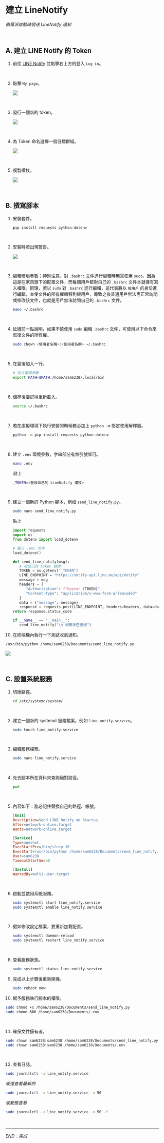 # 建立 LineNotify

_樹莓派啟動時發送 LineNotify 通知_

<br>

## A. 建立 LINE Notify 的 Token

1. 前往 [LINE Notify](https://notify-bot.line.me/en/) 並點擊右上方的登入 `Log in`。

<br>

2. 點擊 `My page`。

   ![](images/img_21.png)

<br>

3. 發行一個新的 token。

   ![](images/img_22.png)

<br>

4. 為 Token 命名選擇一個目標群組。

   ![](images/img_24.png)

<br>

5. 複製權杖。

   ![](images/img_28.png)

<br>

## B. 撰寫腳本

1. 安裝套件。

   ```bash
   pip install requests python-dotenv
   ```

<br>

2. 安裝時若出現警告。

   ![](images/img_29.png)

<br>

3. 編輯環境參數；特別注意，對 `.bashrc` 文件進行編輯時無需使用 `sudo`，因為這是在家目錄下的配置文件，而每個用戶都對自己的 `.bashrc` 文件本就擁有寫入權限。同理，若以 `sudo` 對 `.bashrc` 進行編輯，這代表將以 `根用戶` 的身份進行編輯，並使文件的所有權轉移到根用戶，導致之後普通用戶無法再正常訪問或修改該文件，也就是用戶無法訪問自己的 `.bashrc` 文件。

   ```bash
   nano ~/.bashrc
   ```

<br>

4. 延續前一點說明，如果不慎使用 `sudo` 編輯 `.bashrc` 文件，可使用以下命令來恢復文件的所有權。

   ```bash
   sudo chown <使用者名稱>:<使用者名稱> ~/.bashrc
   ```

<br>

5. 在最後加入一行。

   ```bash
   # 加入環境參數
   export PATH=$PATH:/home/sam6238/.local/bin
   ```

<br>

6. 儲存後要記得重新載入。

   ```bash
   source ~/.bashrc
   ```

<br>

7. 若在虛擬環境下執行安裝的時候務必加上 `python -m` 指定使用解釋器。

   ```bash
   python -m pip install requests python-dotenv
   ```

<br>

8. 建立 `.env` 環境參數，字串部分有無引號皆可。

   ```bash
   nano .env
   ```

   _貼上_

   ```bash
   _TOKEN=<替換自己的 LineNotify 權杖>
   ```

<br>

9. 建立一個新的 Python 腳本，例如 `send_line_notify.py`。

   ```bash
   sudo nano send_line_notify.py
   ```
   貼上

   ```python
   import requests
   import os
   from dotenv import load_dotenv

   # 載入 .env 文件
   load_dotenv()

   def send_line_notify(msg):
      # 用自己的 token 替換
      TOKEN = os.getenv("_TOKEN") 
      LINE_ENDPOINT = "https://notify-api.line.me/api/notify"
      message = msg
      headers = {
         "Authorization": f"Bearer {TOKEN}",
         "Content-Type": "application/x-www-form-urlencoded"
      }
      data = {"message": message}
      response = requests.post(LINE_ENDPOINT, headers=headers, data=data)
   return response.status_code

   if __name__ == "__main__":
      send_line_notify("\n 樹莓派已開機")
   ```

10. 在終端機內執行一下測試收到通知。

   ```bash
   /usr/bin/python /home/sam6238/Documents/send_line_notify.py
   ```

   ![](images/img_27.png)


<br>

## C. 設置系統服務

1. 切換路徑。

   ```bash
   cd /etc/systemd/system/
   ```

<br>

2. 建立一個新的 systemd 服務檔案，例如 `line_notify.service`。

   ```bash
   sudo touch line_notify.service
   ```

<br>

3. 編輯服務檔案。

   ```bash
   sudo nano line_notify.service
   ```

<br>

4. 先去腳本所在資料夾查詢絕對路徑。

   ```bash
   pwd
   ```

<br>

5. 內容如下：務必記住替換自己的路徑、帳號。

   ```ini
   [Unit]
   Description=Send LINE Notify on Startup
   After=network-online.target
   Wants=network-online.target

   [Service]
   Type=oneshot
   ExecStartPre=/bin/sleep 10
   ExecStart=/usr/bin/python /home/sam6238/Documents/send_line_notify.py
   User=sam6238
   TimeoutStartSec=0

   [Install]
   WantedBy=multi-user.target  
   ```

<br>

6. 啟動並啟用系統服務。

   ```bash
   sudo systemctl start line_notify.service
   sudo systemctl enable line_notify.service
   ```

<br>

7. 假如修改設定檔案，要重新加載配置。

   ```bash
   sudo systemctl daemon-reload
   sudo systemctl restart line_notify.service
   ```

<br>

8. 查看服務狀態。

   ```bash
   sudo systemctl status line_notify.service
   ```

9. 完成以上步驟後重新開機。

   ```bash
   sudo reboot now
   ```

10. 賦予服務執行腳本的權限。

   ```bash
   sudo chmod +x /home/sam6238/Documents/send_line_notify.py
   sudo chmod 600 /home/sam6238/Documents/.env
   ```

<br>

11. 確保文件擁有者。

   ```bash
   sudo chown sam6238:sam6238 /home/sam6238/Documents/send_line_notify.py
   sudo chown sam6238:sam6238 /home/sam6238/Documents/.env
   ```

<br>

12. 查看日誌。

   ```bash
   sudo journalctl -u line_notify.service
   ```
   
   _或僅查看最新的_
   
   ```bash
   sudo journalctl -u line_notify.service -n 50
   ```
   
   _或動態查看_
   
   ```bash
   sudo journalctl -u line_notify.service -n 50 -f
   ```

<br>

___

_END：完成_